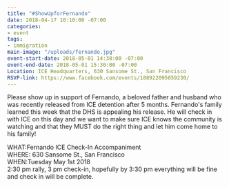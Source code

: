 ```yaml
---
title: "#ShowUpforFernando"
date: 2018-04-17 10:10:00 -07:00
categories:
- event
tags:
- immigration
main-image: "/uploads/fernando.jpg"
event-start-date: 2018-05-01 14:30:00 -07:00
event-end-date: 2018-05-01 15:30:00 -07:00
Location: ICE Headquarters, 630 Sansome St., San Francisco
RSVP-link: https://www.facebook.com/events/188922095059230/
---
```


Please show up in support of Fernando, a beloved father and husband who was recently released from ICE detention after 5 months. Fernando's family learned this week that the DHS is appealing his release. He will check in with ICE on this day and we want to make sure ICE knows the community is watching and that they MUST do the right thing and let him come home to his family!

WHAT:Fernando ICE Check-In Accompaniment\
WHERE: 630 Sansome St., San Francisco \
WHEN:Tuesday May 1st 2018\
2:30 pm rally, 3 pm check-in, hopefully by 3:30 pm everything will be fine and check in will be complete.